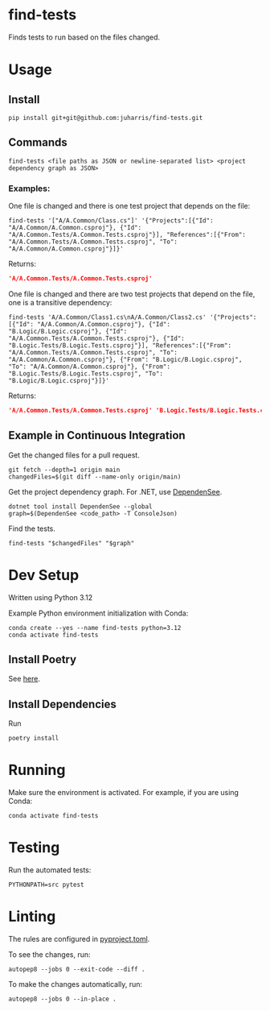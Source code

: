 # find-tests
Finds tests to run based on the files changed.

# Usage
## Install
```shell
pip install git+git@github.com:juharris/find-tests.git
```

## Commands
```shell
find-tests <file paths as JSON or newline-separated list> <project dependency graph as JSON>
```

### Examples:
One file is changed and there is one test project that depends on the file:
```shell
find-tests '["A/A.Common/Class.cs"]' '{"Projects":[{"Id": "A/A.Common/A.Common.csproj"}, {"Id": "A/A.Common.Tests/A.Common.Tests.csproj"}], "References":[{"From": "A/A.Common.Tests/A.Common.Tests.csproj", "To": "A/A.Common/A.Common.csproj"}]}'
```
Returns:
```json
'A/A.Common.Tests/A.Common.Tests.csproj'
```

One file is changed and there are two test projects that depend on the file, one is a transitive dependency:
```shell
find-tests 'A/A.Common/Class1.cs\nA/A.Common/Class2.cs' '{"Projects":[{"Id": "A/A.Common/A.Common.csproj"}, {"Id": "B.Logic/B.Logic.csproj"}, {"Id": "A/A.Common.Tests/A.Common.Tests.csproj"}, {"Id": "B.Logic.Tests/B.Logic.Tests.csproj"}], "References":[{"From": "A/A.Common.Tests/A.Common.Tests.csproj", "To": "A/A.Common/A.Common.csproj"}, {"From": "B.Logic/B.Logic.csproj", "To": "A/A.Common/A.Common.csproj"}, {"From": "B.Logic.Tests/B.Logic.Tests.csproj", "To": "B.Logic/B.Logic.csproj"}]}'
```
Returns:
```json
'A/A.Common.Tests/A.Common.Tests.csproj' 'B.Logic.Tests/B.Logic.Tests.csproj'
```

## Example in Continuous Integration

Get the changed files for a pull request.
```shell
git fetch --depth=1 origin main
changedFiles=$(git diff --name-only origin/main)
```

Get the project dependency graph.
For .NET, use [DependenSee](https://github.com/madushans/DependenSee).
```shell
dotnet tool install DependenSee --global
graph=$(DependenSee <code_path> -T ConsoleJson)
```

Find the tests.
```shell
find-tests "$changedFiles" "$graph"
```

# Dev Setup
Written using Python 3.12

Example Python environment initialization with Conda:
```shell
conda create --yes --name find-tests python=3.12
conda activate find-tests
```

## Install Poetry
See [here](https://python-poetry.org/docs/main).

## Install Dependencies
Run
```shell
poetry install
```

# Running
Make sure the environment is activated.
For example, if you are using Conda:
```shell
conda activate find-tests
```

# Testing
Run the automated tests:
```shell
PYTHONPATH=src pytest
```

# Linting
The rules are configured in [pyproject.toml](pyproject.toml).

To see the changes, run:
```shell
autopep8 --jobs 0 --exit-code --diff .
```

To make the changes automatically, run:
```shell
autopep8 --jobs 0 --in-place .
```
